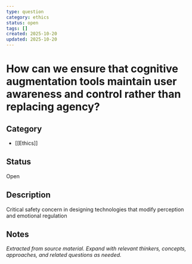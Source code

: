 ```yaml
---
type: question
category: ethics
status: open
tags: []
created: 2025-10-20
updated: 2025-10-20
---
```


# How can we ensure that cognitive augmentation tools maintain user awareness and control rather than replacing agency?

## Category

- [[Ethics]]

## Status

Open

## Description

Critical safety concern in designing technologies that modify perception and emotional regulation

## Notes

*Extracted from source material. Expand with relevant thinkers, concepts, approaches, and related questions as needed.*
